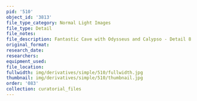 ```yaml
---
pid: '510'
object_id: '3813'
file_type_category: Normal Light Images
file_type: Detail
file_notes:
file_description: Fantastic Cave with Odysseus and Calypso - Detail 8
original_format:
research_date:
researchers:
equipment_used:
file_location:
fullwidth: img/derivatives/simple/510/fullwidth.jpg
thumbnail: img/derivatives/simple/510/thumbnail.jpg
order: '083'
collection: curatorial_files
---
```

